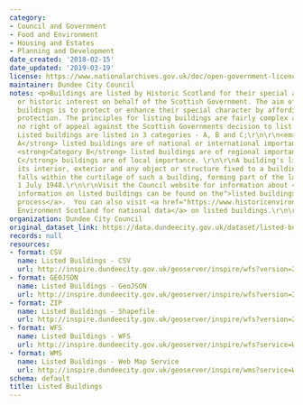```yaml
---
category:
- Council and Government
- Food and Environment
- Housing and Estates
- Planning and Development
date_created: '2018-02-15'
date_updated: '2019-03-19'
license: https://www.nationalarchives.gov.uk/doc/open-government-licence/version/3/
maintainer: Dundee City Council
notes: <p>Buildings are listed by Historic Scotland for their special architectural
  or historic interest on behalf of the Scottish Government. The aim of listing such
  buildings is to protect or enhance their special character by affording them statutory
  protection. The principles for listing buildings are fairly complex and there is
  no right of appeal against the Scottish Governments decision to list a property.
  Listed buildings are listed in 3 categories - A, B and C;\r\n\r\n<em> <strong>Category
  A</strong> listed buildings are of national or international importance. \r\n</em>
  <strong>Category B</strong> listed buildings are of regional importance. \r\n* <strong>Category
  C</strong> buildings are of local importance. \r\n\r\nA building's listing covers
  its interior, exterior and any object or structure fixed to a building or which
  falls within the curtilage of such a building, forming part of the land since before
  1 July 1948.\r\n\r\nVisit the Council website for information about <a href="Further
  information on listed buildings can be found on the">listed buildings and the planning
  process</a>.  You can also visit <a href="https://www.historicenvironment.scot/advice-and-support/listing-scheduling-and-designations/listed-buildings/search-for-a-listed-building/">Historic
  Environment Scotland for national data</a> on listed buildings.\r\n\r\n</p>
organization: Dundee City Council
original_dataset_link: https://data.dundeecity.gov.uk/dataset/listed-buildings
records: null
resources:
- format: CSV
  name: Listed Buildings - CSV
  url: http://inspire.dundeecity.gov.uk/geoserver/inspire/wfs?version=2.0.0&service=wfs&request=GetFeature&typeName=inspire:LISTEDBUILDINGS&outputFormat=csv
- format: GEOJSON
  name: Listed Buildings - GeoJSON
  url: http://inspire.dundeecity.gov.uk/geoserver/inspire/wfs?version=2.0.0&service=wfs&request=GetFeature&typeName=inspire:LISTEDBUILDINGS&outputFormat=application/json&srsName=EPSG:4326
- format: ZIP
  name: Listed Buildings - Shapefile
  url: http://inspire.dundeecity.gov.uk/geoserver/inspire/wfs?version=2.0.0&service=wfs&request=GetFeature&typeName=inspire:LISTEDBUILDINGS&outputFormat=SHAPE-ZIP
- format: WFS
  name: Listed Buildings - WFS
  url: http://inspire.dundeecity.gov.uk/geoserver/inspire/wfs?service=WFS&version=2.0.0&request=getCapabilities
- format: WMS
  name: Listed Buildings - Web Map Service
  url: http://inspire.dundeecity.gov.uk/geoserver/inspire/wms?service=Wms&version=1.3.0&request=getCapabilities
schema: default
title: Listed Buildings
---
```

